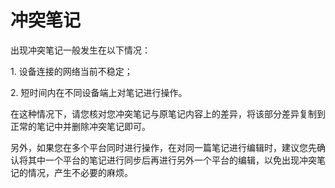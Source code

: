 # 冲突笔记

出现冲突笔记一般发生在以下情况：

1\. 设备连接的网络当前不稳定；

2\. 短时间内在不同设备端上对笔记进行操作。

在这种情况下，请您核对您冲突笔记与原笔记内容上的差异，将该部分差异复制到正常的笔记中并删除冲突笔记即可。

另外，如果您在多个平台同时进行操作，在对同一篇笔记进行编辑时，建议您先确认将其中一个平台的笔记进行同步后再进行另外一个平台的编辑，以免出现冲突笔记的情况，产生不必要的麻烦。
